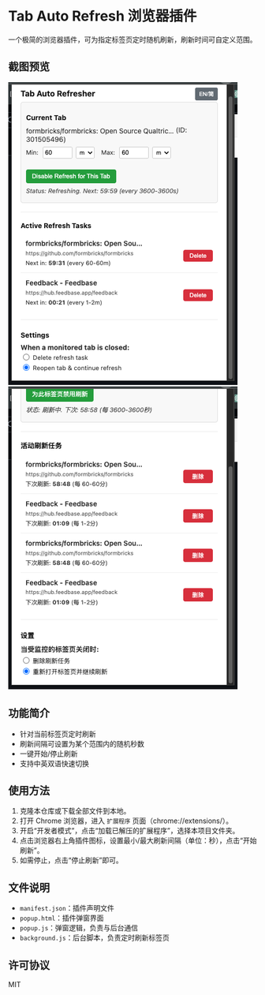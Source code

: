 # Tab Auto Refresh 浏览器插件

一个极简的浏览器插件，可为指定标签页定时随机刷新，刷新时间可自定义范围。

## 截图预览

![popup 英文界面](screenshots/tab-auto-refresher-en.png)
![popup 中文界面](screenshots/tab-auto-refresher-cn.png)


## 功能简介
- 针对当前标签页定时刷新
- 刷新间隔可设置为某个范围内的随机秒数
- 一键开始/停止刷新
- 支持中英双语快速切换

## 使用方法
1. 克隆本仓库或下载全部文件到本地。
2. 打开 Chrome 浏览器，进入 `扩展程序` 页面（chrome://extensions/）。
3. 开启“开发者模式”，点击“加载已解压的扩展程序”，选择本项目文件夹。
4. 点击浏览器右上角插件图标，设置最小/最大刷新间隔（单位：秒），点击“开始刷新”。
5. 如需停止，点击“停止刷新”即可。

## 文件说明
- `manifest.json`：插件声明文件
- `popup.html`：插件弹窗界面
- `popup.js`：弹窗逻辑，负责与后台通信
- `background.js`：后台脚本，负责定时刷新标签页

## 许可协议
MIT 